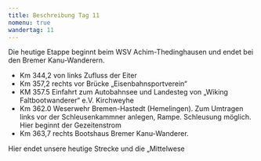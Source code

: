 ```yaml
---
title: Beschreibung Tag 11
nomenu: true
wandertag: 11
---
```

Die heutige Etappe beginnt beim WSV Achim-Thedinghausen und endet bei den Bremer Kanu-Wanderern.

-	Km 344,2 von links Zufluss der Eiter
-	Km 357,2 rechts vor Brücke „Eisenbahnsportverein“
-	KM 357.5  Einfahrt zum Autobahnsee und Landesteg von „Wiking Faltbootwanderer“ e.V. Kirchweyhe
-	Km 362.0 Weserwehr Bremen-Hastedt  (Hemelingen). Zum Umtragen links vor der Schleusenkammner anlegen, Rampe. Schleusung möglich. Hier beginnt der Gezeitenstrom
-	Km 363,7 rechts Bootshaus Bremer Kanu-Wanderer. 

Hier endet unsere heutige Strecke und die „Mittelwese
